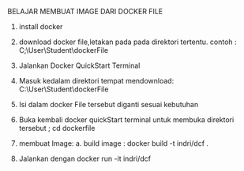 BELAJAR MEMBUAT IMAGE DARI DOCKER FILE
1. install docker
2. download docker file,letakan pada pada direktori tertentu.
    contoh : C;\User\Student\dockerFile
3. Jalankan  Docker QuickStart Terminal
4. Masuk kedalam direktori tempat mendownload: C:\User\Student\dockerFile
5. Isi dalam docker File tersebut diganti sesuai kebutuhan

 6. Buka kembali docker quickStart terminal untuk membuka direktori tersebut ;
   cd dockerfile
  7. membuat Image:
    a. build image :
       docker build -t indri/dcf . 
   8. Jalankan dengan 
     docker run -it indri/dcf 
